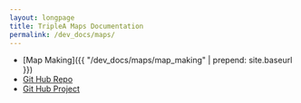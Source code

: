 ```yaml
---
layout: longpage
title: TripleA Maps Documentation
permalink: /dev_docs/maps/
---
```


- [Map Making]({{ "/dev_docs/maps/map_making" | prepend: site.baseurl }})
- [Git Hub Repo](https://github.com/triplea-maps/)
- [Git Hub Project](https://github.com/triplea-maps/Project)
